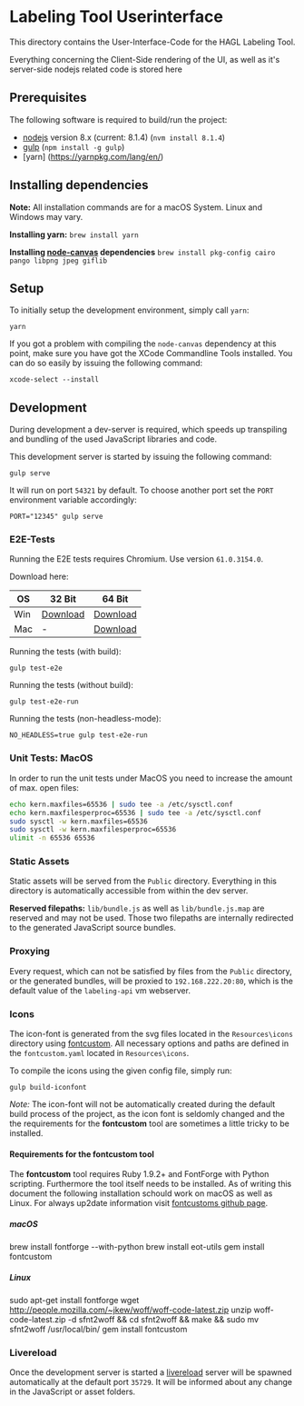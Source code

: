 # Labeling Tool Userinterface

This directory contains the User-Interface-Code for the HAGL Labeling Tool.

Everything concerning the Client-Side rendering of the UI, as well as it's server-side nodejs related code is stored here

## Prerequisites

The following software is required to build/run the project:

- [nodejs](https://nodejs.org) version 8.x (current: 8.1.4) (`nvm install 8.1.4`)
- [gulp](http://gulpjs.com/) (`npm install -g gulp`)
- [yarn] (https://yarnpkg.com/lang/en/)

## Installing dependencies

**Note:** All installation commands are for a macOS System. Linux and Windows may vary.

**Installing yarn:**
`brew install yarn`

**Installing [node-canvas](https://github.com/Automattic/node-canvas) dependencies**
`brew install pkg-config cairo pango libpng jpeg giflib`

## Setup

To initially setup the development environment, simply call `yarn`:

```shell
yarn
```

If you got a problem with compiling the `node-canvas` dependency at this point, make sure you
have got the XCode Commandline Tools installed. You can do so easily by issuing the following
command:

```
xcode-select --install
```


## Development

During development a dev-server is required, which speeds up transpiling and bundling of the used JavaScript libraries and code.

This development server is started by issuing the following command:

```shell
gulp serve
```

It will run on port `54321` by default. To choose another port set the `PORT` environment variable accordingly:

```shell
PORT="12345" gulp serve
```

### E2E-Tests
Running the E2E tests requires Chromium. Use version `61.0.3154.0`.

Download here:

|OS |32 Bit|64 Bit|
|---|------|------|
|Win|[Download](https://storage.googleapis.com/chromium-browser-snapshots/Win/485205/chrome-win32.zip)|[Download](https://storage.googleapis.com/chromium-browser-snapshots/Win_x64/485198/chrome-win32.zip)|
|Mac|-|[Download](https://storage.googleapis.com/chromium-browser-snapshots/Mac/485205/chrome-mac.zip)|
 
 Running the tests (with build):
 ```
 gulp test-e2e
 ```

Running the tests (without build):
 ```
 gulp test-e2e-run
 ```
 
 Running the tests (non-headless-mode):
  ```
  NO_HEADLESS=true gulp test-e2e-run
  ```

### Unit Tests: MacOS
In order to run the unit tests under MacOS you need to increase the amount of max. open files:
```bash
echo kern.maxfiles=65536 | sudo tee -a /etc/sysctl.conf
echo kern.maxfilesperproc=65536 | sudo tee -a /etc/sysctl.conf
sudo sysctl -w kern.maxfiles=65536
sudo sysctl -w kern.maxfilesperproc=65536
ulimit -n 65536 65536
```


### Static Assets

Static assets will be served from the `Public` directory. Everything in this directory is automatically accessible from within the dev server.

**Reserved filepaths:** `lib/bundle.js` as well as `lib/bundle.js.map` are reserved and may not be used. Those two filepaths are internally redirected to the generated JavaScript source bundles.

### Proxying

Every request, which can not be satisfied by files from the `Public` directory, or the generated bundles, will be proxied to `192.168.222.20:80`, which is the default value of the `labeling-api` vm webserver.

### Icons

The icon-font is generated from the svg files located in the `Resources\icons` directory using [fontcustom](https://github.com/FontCustom/fontcustom).
All necessary options and paths are defined in the `fontcustom.yaml` located in `Resources\icons`.

To compile the icons using the given config file, simply run:
```
gulp build-iconfont
```

*Note:* The icon-font will not be automatically created during the default build process of the project, as the icon font is seldomly changed and the the requirements for the **fontcustom** tool are sometimes a little tricky to be installed.

#### Requirements for the fontcustom tool

The **fontcustom** tool requires Ruby 1.9.2+ and FontForge with Python scripting. Furthermore the tool itself needs to be installed. As of writing this document the following installation schould work on macOS as well as Linux. For always up2date information visit [fontcustoms github page](https://github.com/FontCustom/fontcustom).

##### macOS

brew install fontforge --with-python
brew install eot-utils
gem install fontcustom

##### Linux

sudo apt-get install fontforge
wget http://people.mozilla.com/~jkew/woff/woff-code-latest.zip
unzip woff-code-latest.zip -d sfnt2woff && cd sfnt2woff && make && sudo mv sfnt2woff /usr/local/bin/
gem install fontcustom


### Livereload

Once the development server is started a [livereload](http://livereload.com/) server will be spawned automatically at the default port `35729`. It will be informed about any change in the JavaScript or asset folders.
